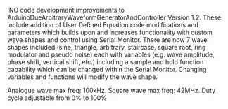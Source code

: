 INO code development improvements to ArduinoDueArbitraryWaveformGeneratorAndController Version 1.2.
These include addition of User Defined Equation code modifications and parameters which builds upon and increases functionality with custom wave shapes and control using Serial Monitor. There are now 7 wave shapes included (sine, triangle, arbitrary, staircase, square root, ring modulator and pseudo noise) each with variables (e.g. wave amplitude, phase shift, vertical shift, etc.) including a sample and hold function capability which can be changed within the Serial Monitor. Changing variables and functions will modify the wave shape.

Analogue wave max freq: 100kHz. Square wave max freq: 42MHz.
Duty cycle adjustable from 0% to 100%
